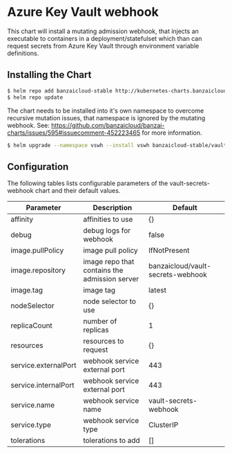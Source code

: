 # Azure Key Vault webhook

This chart will install a mutating admission webhook, that injects an executable to containers in a deployment/statefulset which than can request secrets from Azure Key Vault through environment variable definitions.

## Installing the Chart

```bash
$ helm repo add banzaicloud-stable http://kubernetes-charts.banzaicloud.com/branch/master
$ helm repo update
```

The chart needs to be installed into it's own namespace to overcome recursive mutation issues, that namespace is ignored by the mutating webhook.
See: https://github.com/banzaicloud/banzai-charts/issues/595#issuecomment-452223465 for more information.

```bash
$ helm upgrade --namespace vswh --install vswh banzaicloud-stable/vault-secrets-webhook
```

## Configuration

The following tables lists configurable parameters of the vault-secrets-webhook chart and their default values.

|               Parameter             |                Description                  |                  Default                 |
| ----------------------------------- | ------------------------------------------- | -----------------------------------------|
|affinity                             |affinities to use                            |{}                                        |
|debug                                |debug logs for webhook                       |false                                     |
|image.pullPolicy                     |image pull policy                            |IfNotPresent                              |
|image.repository                     |image repo that contains the admission server|banzaicloud/vault-secrets-webhook         |
|image.tag                            |image tag                                    |latest                                    |
|nodeSelector                         |node selector to use                         |{}                                        |
|replicaCount                         |number of replicas                           |1                                         |
|resources                            |resources to request                         |{}                                        |
|service.externalPort                 |webhook service external port                |443                                       |
|service.internalPort                 |webhook service external port                |443                                       |
|service.name                         |webhook service name                         |vault-secrets-webhook                     |
|service.type                         |webhook service type                         |ClusterIP                                 |
|tolerations                          |tolerations to add                           |[]                                        |
